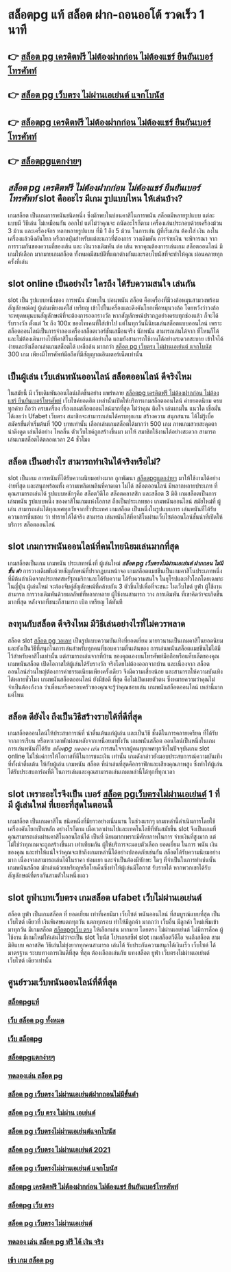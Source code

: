# สล็อตpg แท้  สล็อต  ฝาก-ถอนออโต้ รวดเร็ว 1 นาที

## 👉 [สล็อต pg เครดิตฟรี ไม่ต้องฝากก่อน ไม่ต้องแชร์ ยืนยันเบอร์โทรศัพท์](https://m.gamblerape.com/login)
## 👉 [สล็อต pg เว็บตรง ไม่ผ่านเอเย่นต์ แจกโบนัส](https://www.gamblerape.com/)
## 👉 [สล็อตpg เครดิตฟรี ไม่ต้องฝากก่อน ไม่ต้องแชร์ ยืนยันเบอร์โทรศัพท์](https://m.gamblerape.com/login)
## 👉 [สล็อตpgแตกง่ายๆ](https://m.gamblerape.com/login?action=register)

##  *สล็อต pg เครดิตฟรี ไม่ต้องฝากก่อน ไม่ต้องแชร์ ยืนยันเบอร์โทรศัพท์* slot  คืออะไร มีเกม รูปแบบไหน ให้เล่นบ้าง?

เกมสล็อต เป็นเกมการพนันชนิดหนึ่ง ซึ่งมักพบในบ่อนคาสิโนการพนัน สล็อตมีหลายรูปแบบ แต่ละแบบมี วิธีเล่น  ไม่เหมือนกัน ออกไป แต่ไม่ว่าคุณจะ ถนัดอะไรก็ตาม เครื่องเล่นประกอบด้วยเครื่องม้วน 3 ม้วน และเครื่องจักร หลกหลายรูปแบบ ที่มี 1 ถึง 5 ม้วน ในการเล่น ผู้ที่เริ่มเล่น ต้องใส่ เงิน ลงในเครื่องแล้วดึงคันโยก หรือกดปุ่มสำหรับแต่ละแถวที่ต้องการ วางเดิมพัน การจ่ายเงิน จะพิจารณา จากการรวมกันของความถี่ของเส้น และ เงินวางเดิมพัน ต่อ เส้น หากคุณต้องการเล่นเกม สล็อตออนไลน์ มีเกมให้เลือก มากมายเกมสล็อต ทั้งหมดมีสมบัติที่แตกต่างกันและรอบโบนัสที่จะทำให้คุณ ผ่อนคลายทุกครั้งที่เล่น


##  slot online  เป็นอย่างไร ใครถึง ได้รับความสนใจ เล่นกัน

 slot เป็น รูปแบบหนึ่งของ การพนัน มักพบใน บ่อนพนัน  สล็อต  คือเครื่องที่มีวงล้อหมุนสามวงพร้อมสัญลักษณ์อยู่ ผู้เล่นเพียงแค่ใส่ เหรียญ เข้าไปในเครื่องและดึงคันโยกเพื่อหมุนวงล้อ โดยหวังว่าวงล้อจะหยุดหมุนบนสัญลักษณ์ที่จะต้องการออกรางวัล หากสัญลักษณ์ปรากฏอย่างครบทุกช่องแล้ว ก็จะได้ รับรางวัล  ตั้งแต่ 1x ถึง 100x ของโทเคนที่ใส่เข้าไป แต่ในทุกวันนี้นิยมเล่นสล็อตแบบออนไลน์ เพราะสล็อตออนไลน์เป็นการจำลองเครื่องสล็อตเวอร์ชันเสมือนจริง  นักพนัน สามารถเล่นได้จาก ที่ไหนก็ได้และไม่ต้องเดินทางไปที่คาสิโนเพื่อเล่นแต่อย่างใด แถมยังสามารถใช้งานได้อย่างสะดวกสะบาย เข้าใจได้ง่ายและยังเลือกเล่นเกมสล็อตได้ เหลือล้น มากกว่า [สล็อต pg เว็บตรง ไม่ผ่านเอเย่นต์ แจกโบนัส](https://m.gamblerape.com/login) 300 เกม เพียงมีโทรศัพท์มือถือที่มีสัญญาณอินเตอร์เน็ตเท่านั้น 


##  เป็นผู้เล่น  เว็บเล่นพนันออนไลน์ สล็อตออนไลน์  ดีจริงไหม

 ในสมัยนี้ มี เว็บเดิมพันออนไลน์เกิดขึ้นอย่าง แพร่หลาย  [สล็อตpg เครดิตฟรี ไม่ต้องฝากก่อน ไม่ต้องแชร์ ยืนยันเบอร์โทรศัพท์](https://m.gamblerape.com/login?action=register) เว็บไซค์ยอดฮิต เหล่านั้นเปิดให้บริการเกมสล็อตออนไลน์  ค่ายยอดนิยม ครบทุกค่าย  ถือว่า ครบเครื่อง เรื่องเกมสล็อตออนไลน์มากที่สุด  ไม่ว่าคุณ ติดใจ เล่นเกมใน แนวใด   เชื่อมั่นได้เลยว่า Ufabet เว็บตรง  สมาชิกจะสามารถเล่นได้ครบทุกเกม สร้างความ สนุกสนาน ได้ไม่รู้เบื่อ สมัครขั้นต่ำเริ่มต้นที่ 100 บาทเท่านั้น เลือกเล่นเกมสล็อตได้มากว่า 500 เกม ภาพเกมสวยสะดุดตา น่าดึงดูด เล่นได้อย่าง ไหลลื่น ตัวเว็บไซค์ถูกสร้างขึ้นมา มาให้ สมาชิกใช้งานได้อย่างสะดวก สามารถเล่นเกมสล็อตได้ตลอดเวลา 24 ชั่วโมง

## สล็อต  เป็นอย่างไร สามารถทำเงินได้จริงหรือไม่?

 slot  เป็นเกม การพนันที่ได้รับความนิยมอย่างมาก ถูกพัฒนา  [สล็อตpgแตกง่ายๆ](https://m.gamblerape.com/login?action=register) มาให้ใช้งานได้อย่างง่ายที่สุด  และสนุกพร้อมทั้ง  ความเพลิดเพลินที่คาดเดา  ไม่ได้  สล็อตออนไลน์  มีหลากหลายประเภท  ที่คุณสามารถเล่นได้ รูปแบบหลักๆคือ  สล็อตวิดีโอ สล็อตคลาสสิก และสล็อต 3 มิติ เกมสล็อตเป็นการ เล่นพนัน รูปแบบหนึ่ง ของคาสิโนเกมแห่งโอกาส ถือเป็นประเภทของ  เกมพนันออนไลน์ สมัยใหม่ที่ ผู้เล่น สามารถเล่นได้ทุกเพศทุกวัยจากทั่วประเทศ  เกมสล็อต  เป็นหนึ่งในรูปแบบการ เล่นพนันที่ได้รับความการชื่นชอบ  ว่า  ทำรายได้ได้จริง สามารถ เล่นพนันได้ที่คาสิโนผ่านเว็บไซต์ออนไลน์ชั้นนำที่เปิดให้บริการ สล็อตออนไลน์ 


##  slot  เกมการพนันออนไลน์ที่คนไทยนิยมเล่นมากที่สุด

 เกมสล็อตเป็นเกม เกมพนัน ประเภทหนึ่งที่ ผู้เล่นใหม่ ***สล็อต pg เว็บตรงไม่ผ่านเอเย่นต์ ฝากถอน ไม่มี ขั้น ต่ํา***   การวางเดิมพันด้วยสัญลักษณ์ที่ปรากฏบนหน้าจอ  เกมสล็อตแมชชีนเป็นเกมคาสิโนประเภทหนึ่งที่มีต้นกำเนิดจากประเทศสหรัฐอเมริกาและได้รับความ  ได้รับความสนใจ ในยุโรปและทั่วโลกโดยเฉพาะในญี่ปุ่น  ผู้เล่นใหม่ จะต้องจับคู่สัญลักษณ์ที่คล้ายกัน 3 ตัวขึ้นไปเพื่อที่จะชนะ ในเว็บไชต์  ยูฟ่า   ผู้ใช้งานสามารถ   การวางเดิมพันด้วยผลลัพธ์ที่หลากหลาย  ผู้ใช้งานสามารถ วาง การเดิมพัน ที่เขาคิดว่าจะเกิดขึ้นมากที่สุด หลังจากที่ชนะก็สามารถ  เบิก เหรียญ ได้ทันที


## ลงทุนกับสล็อต ดีจริงไหม มีวิธีเล่นอย่างไรที่ไม่ควรพลาด

 สล็อต slot [สล็อต pg วอเลท](https://m.gamblerape.com/login?action=register) เป็นรูปแบบความบันเทิงที่ยอดเยี่ยม  มายาวนานเป็นเกมคาสิโนยอดนิยม และยังเป็นวิธีที่สนุกในการเล่นสำหรับทุกคนที่ชอบความตื่นเต้นของ การเล่นพนันสล็อตแมชชีนไม่ได้มีไว้สำหรับคาสิโนเท่านั้น แต่สามารถเล่นจากที่บ้าน ของคุณเองบนโทรศัพท์มือถือหรือแท็บเล็ตของคุณเกมพนันสล็อต เปิดโอกาสให้ผู้เล่นได้รับรางวัล จริงโดยไม่ต้องออกจากบ้าน และเนื่องจาก สล็อต ออนไลน์ส่วนใหญ่ต้องการค่าธรรมเนียมเพียงครั้งเดียว จึงมีความเสี่ยงน้อย และสามารถให้ความบันเทิง ได้หลายชั่วโมง  เกมพนันสล็อตออนไลน์  ยังมีข้อดี ที่สุด คือไม่เปิดเผยตัวตน ซึ่งหมายความว่าคุณไม่จำเป็นต้องกังวล ว่าเพื่อนหรือครอบครัวของคุณจะรู้ว่าคุณชอบเล่น เกมพนันสล็อตออนไลน์ เหล่านี้มากแค่ไหน


## สล็อต  ดียังไง ถึงเป็นวิธีสร้างรายได้ที่ดีที่สุด 

 เกมสล็อตออนไลน์ให้ประสบการณ์ที่ น่าตื่นเต้นแก่ผู้เล่น  และเป็นวิธี ชั้นดีในการคลายเครียด ที่ได้รับจากการเรียน หรือหาเวลาพักผ่อนหลังจากเหนื่อยมาทั้งวัน เกมพนันสล็อต ออนไลน์เป็นหนึ่งในเกม การเล่นพนันที่ได้รับ *สล็อตpg ทดลอง เล่น* การสนใจจากผู้คนทุกเพศทุกวัยในปัจจุบันเกม slot online ไม่ใช่แค่การให้โอกาสที่ดีในการชนะเงิน เท่านั้น เกมดังกล่าวยังมอบประสบการณ์ความบันเทิงที่ทั้งน่าตื่นเต้น ให้กับผู้เล่น เกมพนัน สล็อต ที่น่าเล่นที่สุดคือกราฟิกและเสียงคุณภาพสูง ซึ่งทำให้ผู้เล่น ได้รับประสบการ์ณที่ดี ในการเล่นและคุณสามารถเล่นเกมเหล่านี้ได้ทุกที่ทุกเวลา 


##  slot  เพราะอะไรจึงเป็น เบอร์ [สล็อต pgเว็บตรงไม่ผ่านเอเย่นต์](https://m.gamblerape.com/login?action=register) 1 ที่มี ผู้เล่นใหม่ ที่เยอะที่สุดในตอนนี้

เกมสล็อต เป็นเกมคาสิโน ชนิดหนึ่งที่มียาวอย่างเนิ่นนาน ในช่วงแรกๆ เกมเหล่านี้ดำเนินการโดยใช้เครื่องคันโยกเป็นหลัก อย่างไรก็ตาม เมื่อเวลาผ่านไปและเทคโนโลยีที่ทันสมัยขึ้น  slot จึงเป็นเกมที่คุณสามารถเล่นผ่านคาสิโนออนไลน์ได้ เป็นที่ นิยมมากเพราะมีศักยภาพในการ จ่ายเงินที่สูงมาก แต่ไม่ใช่ว่าทุกเกมจะถูกสร้างขึ้นมา เท่าเทียมกัน ผู้ให้บริการจะมอบตัวเลือก ยอดเยี่ยม ในการ พนัน เงินของคุณ และทำให้แน่ใจว่าคุณจะเข้าถึงเกมเหล่านี้ได้อย่างปลอดภัยเช่นกัน สล็อตได้รับความนิยมอย่างมาก เนื่องจากสามารถเล่นได้ในราคา ย่อมเยา และจำเป็นต้องมีทักษะ ใดๆ ที่จำเป็นในการทำเช่นนั้น เกมพนันสล็อต มักเล่นด้วยเหรียญหรือโทเค็นซึ่งทำให้ผู้เล่นมีโอกาส รับรายได้ หากพวกเขาได้รับสัญลักษณ์ที่ตรงกันสามตัวในหนึ่งแถว


##  slot   ยูฟ่าเบทเว็บตรง  เกมสล็อต ufabet เว็บไม่ผ่านเอเย่นต์

สล็อต   ยูฟ่า เป็นเกมสล็อต ที่ ยอดเยี่ยม เท่าที่เคยมีมา เว็บไซต์   พนันออนไลน์  ที่สมบูรณ์แบบที่สุด เป็นเว็บไซต์ เดียวที่ เงินพิเศษแตกทุกวัน แตกทุกรอบ ทำให้มีลูกค้า มากกว่า เว็บอื่น มีลูกค้า ใหม่เพิ่มเข้ามาทุกวัน มีเกมสล็อต [สล็อตpgเว็บ ตรง](https://www.gamblerape.com/) ให้เลือกเล่น มากมาย  โดยตรง ไม่ผ่านเอเย่นต์  ไม่มีการล็อค  ผู้ใช้งาน  มีเกมใหม่ให้เล่นไม่ว่าจะเป็น  slot   โบนัส โปรเกรสซีฟ slot   เกมสล็อตวีดีโอ จนถึงสล็อต สามมิติแบบ คลาสสิค วิธีเล่นไม่ยุ่งยากทุกคนสามารถ เล่นได้ รับประกันความสนุกได้เงินเร็ว เว็บไซต์  ได้มาตรฐาน ระบบทางการเงินดีที่สุด ที่สุด ต้องเลือกเล่นกับ  แทงสล็อต  ยูฟ่า เว็บตรงไม่ผ่านเอเย่นต์   เว็บไซต์  เดียวเท่านั้น


## ศูนย์รวมเว็บพนันออนไลน์ที่ดีที่สุด

### [สล็อตpgแท้](https://atom.io/themes/สมัคร%20สล็อต%20pg%20เว็บตรง%20ไม่ผ่านเอเย่นต์%20ปลอดภัยชัวร์%20%20110352)
### [เว็บ สล็อต pg ทั้งหมด](https://atom.io/themes/สมัคร%20สล็อต%20pg%20เว็บตรง%20ไม่ผ่านเอเย่นต์%20ปลอดภัยชัวร์%20%20110856)
### [เว็บ สล็อตpg](https://atom.io/themes/สมัคร%20สล็อต%20pg%20เว็บตรง%20ไม่ผ่านเอเย่นต์%20ปลอดภัยชัวร์%20%20110450)
### [สล็อตpgแตกง่ายๆ](https://atom.io/themes/สมัคร%20สล็อต%20pg%20เว็บตรง%20ไม่ผ่านเอเย่นต์%20ปลอดภัยชัวร์%20%20111954)
### [ทดลองเล่น สล็อต pg](https://atom.io/themes/สมัคร%20สล็อต%20pg%20เว็บตรง%20ไม่ผ่านเอเย่นต์%20ปลอดภัยชัวร์%20%20111986)
### [สล็อต pg เว็บตรง ไม่ผ่านเอเย่นต์ฝากถอนไม่มีขั้นต่ํา](https://atom.io/themes/สมัคร%20สล็อต%20pg%20เว็บตรง%20ไม่ผ่านเอเย่นต์%20ปลอดภัยชัวร์%20%20110557)
### [สล็อต pg เว็บ ตรง ไม่ผ่าน เอเย่นต์](https://atom.io/themes/สมัคร%20สล็อต%20pg%20เว็บตรง%20ไม่ผ่านเอเย่นต์%20ปลอดภัยชัวร์%20%20110137)
### [สล็อต pg เว็บตรงไม่ผ่านเอเย่นต์แจกโบนัส](https://atom.io/themes/สมัคร%20สล็อต%20pg%20เว็บตรง%20ไม่ผ่านเอเย่นต์%20ปลอดภัยชัวร์%20%20111889)
### [สล็อต pg เว็บตรง ไม่ผ่านเอเย่นต์ 2021](https://atom.io/themes/สมัคร%20สล็อต%20pg%20เว็บตรง%20ไม่ผ่านเอเย่นต์%20ปลอดภัยชัวร์%20%20110972)
### [สล็อต pg เว็บตรงไม่ผ่านเอเย่นต์ แจกโบนัส](https://atom.io/themes/สมัคร%20สล็อต%20pg%20เว็บตรง%20ไม่ผ่านเอเย่นต์%20ปลอดภัยชัวร์%20%20110587)
### [สล็อตpg เครดิตฟรี ไม่ต้องฝากก่อน ไม่ต้องแชร์ ยืนยันเบอร์โทรศัพท์](https://atom.io/themes/สมัคร%20สล็อต%20pg%20เว็บตรง%20ไม่ผ่านเอเย่นต์%20ปลอดภัยชัวร์%20%20111981)
### [สล็อตpg เว็บ ตรง](https://atom.io/themes/สมัคร%20สล็อต%20pg%20เว็บตรง%20ไม่ผ่านเอเย่นต์%20ปลอดภัยชัวร์%20%20111096)
### [สล็อต pg เว็บตรง ไม่ผ่านเอเย่นต์](https://atom.io/themes/สมัคร%20สล็อต%20pg%20เว็บตรง%20ไม่ผ่านเอเย่นต์%20ปลอดภัยชัวร์%20%20110066)
### [ทดลอง เล่น สล็อต pg ฟรี ได้ เงิน จริง](https://atom.io/themes/สมัคร%20สล็อต%20pg%20เว็บตรง%20ไม่ผ่านเอเย่นต์%20ปลอดภัยชัวร์%20%20110657)
### [เข้า เกม สล็อต pg](https://atom.io/themes/สมัคร%20สล็อต%20pg%20เว็บตรง%20ไม่ผ่านเอเย่นต์%20ปลอดภัยชัวร์%20%20111327)